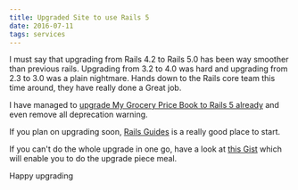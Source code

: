 ```yaml
---
title: Upgraded Site to use Rails 5
date: 2016-07-11
tags: services
---
```


I must say that upgrading from Rails 4.2 to Rails 5.0 has been way smoother than previous rails.
Upgrading from 3.2 to 4.0 was hard and upgrading from 2.3 to 3.0 was a plain nightmare.
Hands down to the Rails core team this time around, they have really done a Great job.

I have managed to [upgrade My Grocery Price Book to Rails 5 already](https://github.com/my-grocery-price-book/www/pull/47/files)
and even remove all deprecation warning. 

If you plan on upgrading soon, [Rails Guides](http://guides.rubyonrails.org/upgrading_ruby_on_rails.html)
is a really good place to start.

If you can't do the whole upgrade in one go, have a look at [this Gist](https://gist.github.com/grantspeelman/235f4cf83fdc4fab94fc)
which will enable you to do the upgrade piece meal.

Happy upgrading